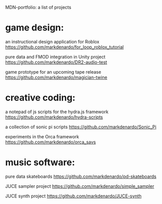 MDN-portfolio: a list of projects

 # game design:

an instructional design application for Roblox
https://github.com/markdenardo/for_loop_roblox_tutorial

pure data and FMOD integration in Unity project 
https://github.com/markdenardo/DR2-audio-test

game prototype for an upcoming tape release
https://github.com/markdenardo/magician-twine

# creative coding:

a notepad of js scripts for the hydra.js framework
https://github.com/markdenardo/hydra-scripts

a collection of sonic pi scripts
https://github.com/markdenardo/Sonic_Pi

experiments in the Orca framework
https://github.com/markdenardo/orca_savs

# music software:

pure data skateboards
https://github.com/markdenardo/pd-skateboards

JUCE sampler project
https://github.com/markdenardo/simple_sampler

JUCE synth project
https://github.com/markdenardo/JUCE-synth

